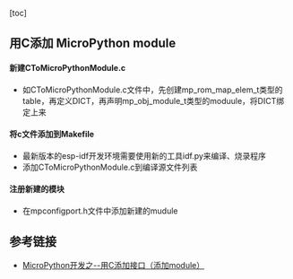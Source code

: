 [toc]

## 用C添加 MicroPython module
#### 新建CToMicroPythonModule.c
* 如CToMicroPythonModule.c文件中，先创建mp_rom_map_elem_t类型的table，再定义DICT，再声明mp_obj_module_t类型的moduule，将DICT绑定上来

#### 将c文件添加到Makefile
* 最新版本的esp-idf开发环境需要使用新的工具idf.py来编译、烧录程序
* 添加CToMicroPythonModule.c到编译源文件列表

#### 注册新建的模块
* 在mpconfigport.h文件中添加新建的mudule

## 参考链接
* [MicroPython开发之--用C添加接口（添加module）](https://blog.csdn.net/solar_Lan/article/details/88913109)